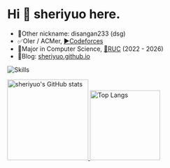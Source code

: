 # Hi 👋 sheriyuo here.

- 📶Other nickname: disangan233 (dsg)
- ✅OIer / ACMer, [▶️Codeforces](https://codeforces.com/profile/disangan233)
- 🔰Major in Computer Science, [🏫RUC](https://www.ruc.edu.cn/) (2022 - 2026)
- 📝Blog: [sheriyuo.github.io](https://sheriyuo.github.io)

![Skills](https://skillicons.dev/icons?i=github,c,cpp,md,git,vscode)

<a href="https://github-readme-stats-one-bice.vercel.app/api?username=sheriyuo&show_icons=true&count_private=true&include_all_commits=true&role=OWNER,ORGANIZATION_MEMBER#gh-light-mode-only" target="_blank">
  <img src="https://github-readme-stats-one-bice.vercel.app/api?username=sheriyuo&show_icons=true&count_private=true&include_all_commits=true&role=OWNER,ORGANIZATION_MEMBER#gh-light-mode-only" alt="sheriyuo's GitHub stats" height="185px">
</a>
<a href="https://github-readme-stats-one-bice.vercel.app/api/top-langs/?username=sheriyuo&layout=compact&langs_count=8&include_all_commits=true&count_private=true&role=OWNER,ORGANIZATION_MEMBER#gh-light-mode-only">
  <img src="https://github-readme-stats-one-bice.vercel.app/api/top-langs/?username=sheriyuo&layout=compact&langs_count=8&include_all_commits=true&count_private=true&role=OWNER,ORGANIZATION_MEMBER#gh-light-mode-only" alt="Top Langs" height="160px">
</a>
